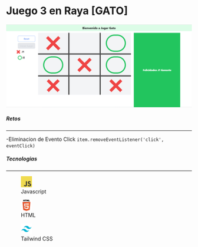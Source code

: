 # Juego 3 en Raya \[GATO\]

![Screenshot Juego](/img/playing.png)

##### Retos
---
-Eliminacion de Evento Click
` item.removeEventListener('click', eventClick) `

##### Tecnologias
---
<figure><img src="img/js.png" width="30px"><figcaption>Javascript<figcaption></figure><figure>
<img src="img/html.png" width="30px"/><figcaption>HTML</figcaption></figure><figure><img src="img/tw.png" width="30px"/><figcaption>Tailwind CSS</figcaption></figure>

